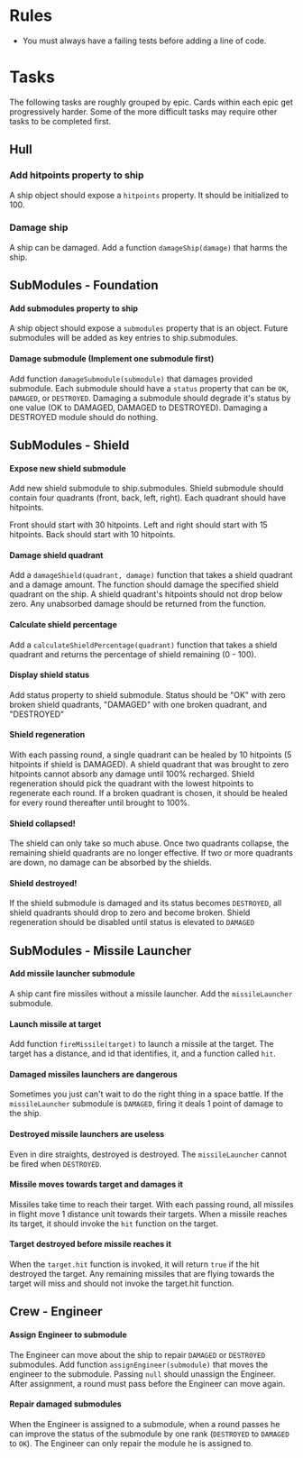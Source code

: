 # Rules
* You must always have a failing tests before adding a line of code.

# Tasks
The following tasks are roughly grouped by epic. Cards within each epic get progressively harder. Some of the more difficult
tasks may require other tasks to be completed first.

## Hull

### Add hitpoints property to ship
A ship object should expose a ```hitpoints``` property. It should be initialized to 100.

### Damage ship
A ship can be damaged. Add a function ```damageShip(damage)``` that harms the ship.

## SubModules - Foundation

#### Add submodules property to ship
A ship object should expose a ```submodules``` property that is an object. Future submodules will be added as key entries
to ship.submodules.

#### Damage submodule (Implement one submodule first)
Add function ```damageSubmodule(submodule)``` that damages provided submodule. Each submodule should have a ```status```
property that can be ```OK```, ```DAMAGED```, or ```DESTROYED```. Damaging a submodule should degrade it's status by 
one value (OK to DAMAGED, DAMAGED to DESTROYED). Damaging a DESTROYED module should do nothing.

## SubModules - Shield

#### Expose new shield submodule
Add new shield submodule to ship.submodules. Shield submodule should contain four quadrants (front, back, left, right).
Each quadrant should have hitpoints. 

Front should start with 30 hitpoints.
Left and right should start with 15 hitpoints.
Back should start with 10 hitpoints.

#### Damage shield quadrant
Add a ```damageShield(quadrant, damage)``` function that takes a shield quadrant and a damage amount. The function should damage the specified
shield quadrant on the ship. A shield quadrant's hitpoints should not drop below zero. Any unabsorbed damage should be
returned from the function.

#### Calculate shield percentage
Add a ```calculateShieldPercentage(quadrant)``` function that takes a shield quadrant and returns the percentage of 
shield remaining (0 - 100).

#### Display shield status
Add status property to shield submodule. Status should be "OK" with zero broken shield quadrants, "DAMAGED" with one broken
quadrant, and "DESTROYED"

#### Shield regeneration
With each passing round, a single quadrant can be healed by 10 hitpoints (5 hitpoints if shield is DAMAGED). A shield 
quadrant that was brought to zero hitpoints cannot absorb any damage until 100% recharged. Shield regeneration should 
pick the quadrant with the lowest hitpoints to regenerate each round. If a broken quadrant is chosen, it should be healed 
for every round thereafter until brought to 100%.

#### Shield collapsed! 
The shield can only take so much abuse. Once two quadrants collapse, the remaining shield quadrants are no longer effective.
If two or more quadrants are down, no damage can be absorbed by the shields.

#### Shield destroyed! 
If the shield submodule is damaged and its status becomes ```DESTROYED```, all shield quadrants should drop to zero and 
become broken. Shield regeneration should be disabled until status is elevated to ```DAMAGED```

## SubModules - Missile Launcher

#### Add missile launcher submodule
A ship cant fire missiles without a missile launcher. Add the ```missileLauncher``` submodule.

#### Launch missile at target
Add function ```fireMissile(target)``` to launch a missile at the target. The target has a distance, and id that identifies,
it, and a function called ```hit```. 

#### Damaged missiles launchers are dangerous
Sometimes you just can't wait to do the right thing in a space battle. If the ```missileLauncher``` submodule is 
```DAMAGED```, firing it deals 1 point of damage to the ship.

#### Destroyed missile launchers are useless
Even in dire straights, destroyed is destroyed. The ```missileLauncher``` cannot be fired when ```DESTROYED```.

#### Missile moves towards target and damages it
Missiles take time to reach their target. With each passing round, all missiles in flight move 1 distance unit towards 
their targets. When a missile reaches its target, it should invoke the ```hit``` function on the target.

#### Target destroyed before missile reaches it
When the ```target.hit``` function is invoked, it will return ```true``` if the hit destroyed the target. Any remaining
missiles that are flying towards the target will miss and should not invoke the target.hit function.

## Crew - Engineer

#### Assign Engineer to submodule
The Engineer can move about the ship to repair ```DAMAGED``` or ```DESTROYED``` submodules. Add function 
```assignEngineer(submodule)``` that moves the engineer to the submodule. Passing ```null``` should unassign the
Engineer. After assignment, a round must pass before the Engineer can move again.

#### Repair damaged submodules
When the Engineer is assigned to a submodule, when a round passes he can improve the status of the submodule by one 
rank (```DESTROYED``` to ```DAMAGED``` to ```OK```). The Engineer can only repair the module he is assigned to.